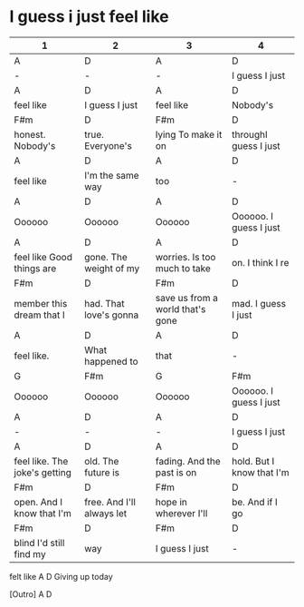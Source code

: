 # I guess i just feel like

| 1                             | 2                         | 3                                | 4                         |
| ----------------------------- | ------------------------- | -------------------------------- | ------------------------- |
| A                             | D                         | A                                | D                         |
| -                             | -                         | -                                | I guess I just            |
| A                             | D                         | A                                | D                         |
| feel like                     | I guess I just            | feel like                        | Nobody's                  |
| F#m                           | D                         | F#m                              | D                         |
| honest. Nobody's              | true. Everyone's          | lying To make it on              | throughI guess I just     |
| A                             | D                         | A                                | D                         |
| feel like                     | I'm the same way          | too                              | -                         |
| A                             | D                         | A                                | D                         |
| Oooooo                        | Oooooo                    | Oooooo                           | Oooooo. I guess I just    |
| A                             | D                         | A                                | D                         |
| feel like Good things are     | gone. The weight of my    | worries. Is too much to take     | on. I think I re          |
| F#m                           | D                         | F#m                              | D                         |
| member this dream that I      | had. That love's gonna    | save us from a world that's gone | mad. I guess I just       |
| A                             | D                         | A                                | D                         |
| feel like.                    | What happened to          | that                             | -                         |
| G                             | F#m                       | G                                | F#m                       |
| Oooooo                        | Oooooo                    | Oooooo                           | Oooooo. I guess I just    |
| A                             | D                         | A                                | D                         |
| -                             | -                         | -                                | I guess I just            |
| A                             | D                         | A                                | D                         |
| feel like. The joke's getting | old. The future is        | fading. And the past is on       | hold. But I know that I'm |
| F#m                           | D                         | F#m                              | D                         |
| open. And I know that I'm     | free. And I'll always let | hope in wherever I'll            | be. And if I go           |
| F#m                           | D                         | F#m                              | D                         |
| blind I'd still find my       | way                       | I guess I just                   | -                         |
felt like
            A           D
Giving up today﻿

[Outro]
A D